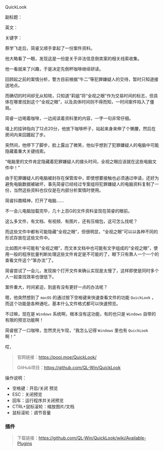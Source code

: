 QuickLook

副标题：

英文：

关键字：



蔡学飞走后，简睿又顺手拿起了一份案件资料。

他大略看了一眼，发现这是一份是关于非法信息倒卖案的相关线索收集。

他一看就来了兴趣，于是决定先倒杯咖啡继续研读。



回顾起之前的案情分析，警方目前根据“牛二”等犯罪嫌疑人的交待，暂时只知道接送地点。

而确切的时间却无从知晓，只知道“莉姐”将“全视之眼”作为交易时间的标志，但具体在哪里找到这个“全视之眼”，以及具体时间则不得而知，一时间案件陷入了僵局。

简睿一边喝着咖啡，一边阅读着资料里的内容，一字一句非常仔细。

墙上的挂钟指向了12点20分，他放下咖啡杯子，站起来身来伸了个懒腰，然后在房间内来回踱起了步。



突然间，他停下了脚步，脸上露出了微笑，他似乎想到了犯罪嫌疑人的电脑中可能隐藏着重大关键线索。

“电脑里的文件肯定隐藏着犯罪嫌疑人的接头时间，全视之眼应该就在这些电脑文件中！”





由于犯罪嫌疑人的电脑被封存在保管库中，即使想要接触也必须通过申请，还好为避免电脑数据被破坏，事先简睿已经经过专案组将犯罪嫌疑人的电脑资料复制了一份，当然这些资料也仅仅是在内部分析案情时使用。

简睿抖擞精神，打开了电脑......

不一会儿电脑加载完毕，几十上百G的文件资料呈现在简睿的眼前。

这么多文件，有文档、有视频、有图片，还有压缩包，这可怎么找呢？

而这些文件中都有可能隐藏“全视之眼”，但很明显，“全视之眼”可以以各种不同的形式存放在这些文件中。

比如图片中可能有“全视之眼”，而文本文档中也可能有文字组成的“全视之眼”，使用一般的程序批量判断处理这些文件肯定是不可能的了，眼下只有靠人一个一个的查看文件这个“笨办法”了。



简睿尝试了一会儿，发现挨个打开文件来确认实现是太慢了，这样即使是同时多个人一起查找效率也很低下。

案件重大，时间紧迫，到底有没有更好一点的办法呢？

嗯，他突然想到了 `macOS` 的通过按下空格键来快速查看文件的功能 `QuickLook` ，而这个功能是各种通吃，基本什么文件格式都可以快速预览。

不过嘛，现在是 `Windows` 系统啊，根本没有这功能，有的也只是 `Windows` 自带的有限的预览功能啊！

简睿抿了一口咖啡，忽然灵光乍现，“我怎么记得 `Windows` 里也有 `QuickLook` 啊！”

哎，













> 官网链接：https://pooi.moe/QuickLook/
>
> GitHub项目：https://github.com/QL-Win/QuickLook









操作说明：

* 空格键：开启/关闭 预览
* ESC：关闭预览
* 回车：运行程序并关闭预览
* CTRL+鼠标滚轮：缩放图片/文档
* 鼠标滚轮：调节音量







### 插件



>  下载链接：https://github.com/QL-Win/QuickLook/wiki/Available-Plugins

